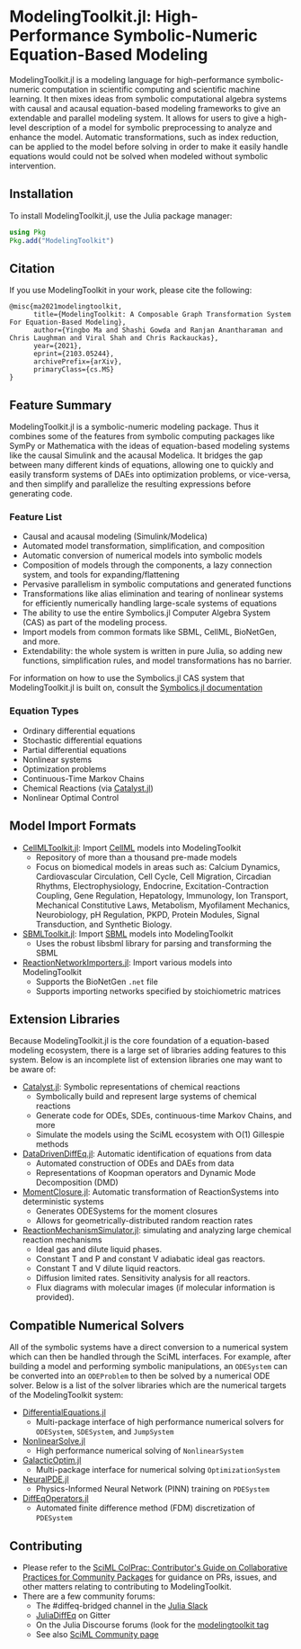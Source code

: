 # ModelingToolkit.jl: High-Performance Symbolic-Numeric Equation-Based Modeling

ModelingToolkit.jl is a modeling language for high-performance
symbolic-numeric computation in scientific computing and scientific machine learning.
It then mixes ideas from symbolic computational algebra systems with
causal and acausal equation-based modeling frameworks to give an extendable and
parallel modeling system. It allows for users to give a high-level description of
a model for symbolic preprocessing to analyze and enhance the model. Automatic
transformations, such as index reduction, can be applied to the model before
solving in order to make it easily handle equations would could not be solved
when modeled without symbolic intervention.

## Installation

To install ModelingToolkit.jl, use the Julia package manager:

```julia
using Pkg
Pkg.add("ModelingToolkit")
```

## Citation

If you use ModelingToolkit in your work, please cite the following:

```
@misc{ma2021modelingtoolkit,
      title={ModelingToolkit: A Composable Graph Transformation System For Equation-Based Modeling},
      author={Yingbo Ma and Shashi Gowda and Ranjan Anantharaman and Chris Laughman and Viral Shah and Chris Rackauckas},
      year={2021},
      eprint={2103.05244},
      archivePrefix={arXiv},
      primaryClass={cs.MS}
}
```

## Feature Summary

ModelingToolkit.jl is a symbolic-numeric modeling package. Thus it combines some
of the features from symbolic computing packages like SymPy or Mathematica with
the ideas of equation-based modeling systems like the causal Simulink and the
acausal Modelica. It bridges the gap between many different kinds of equations,
allowing one to quickly and easily transform systems of DAEs into optimization
problems, or vice-versa, and then simplify and parallelize the resulting expressions
before generating code.

### Feature List

- Causal and acausal modeling (Simulink/Modelica)
- Automated model transformation, simplification, and composition
- Automatic conversion of numerical models into symbolic models
- Composition of models through the components, a lazy connection system, and
  tools for expanding/flattening
- Pervasive parallelism in symbolic computations and generated functions
- Transformations like alias elimination and tearing of nonlinear systems for
  efficiently numerically handling large-scale systems of equations
- The ability to use the entire Symbolics.jl Computer Algebra System (CAS) as
  part of the modeling process.
- Import models from common formats like SBML, CellML, BioNetGen, and more.
- Extendability: the whole system is written in pure Julia, so adding new
  functions, simplification rules, and model transformations has no barrier.

For information on how to use the Symbolics.jl CAS system that ModelingToolkit.jl
is built on, consult the
[Symbolics.jl documentation](https://github.com/JuliaSymbolics/Symbolics.jl)

### Equation Types

- Ordinary differential equations
- Stochastic differential equations
- Partial differential equations
- Nonlinear systems
- Optimization problems
- Continuous-Time Markov Chains
- Chemical Reactions (via [Catalyst.jl](https://github.com/SciML/Catalyst.jl))
- Nonlinear Optimal Control

## Model Import Formats

- [CellMLToolkit.jl](https://github.com/SciML/CellMLToolkit.jl): Import [CellML](https://www.cellml.org/) models into ModelingToolkit
    - Repository of more than a thousand pre-made models
    - Focus on biomedical models in areas such as: Calcium Dynamics,
      Cardiovascular Circulation, Cell Cycle, Cell Migration, Circadian Rhythms,
      Electrophysiology, Endocrine, Excitation-Contraction Coupling, Gene Regulation,
      Hepatology, Immunology, Ion Transport, Mechanical Constitutive Laws,
      Metabolism, Myofilament Mechanics, Neurobiology, pH Regulation, PKPD,
      Protein Modules, Signal Transduction, and Synthetic Biology.
- [SBMLToolkit.jl](https://github.com/SciML/SBMLToolkit.jl): Import [SBML](http://sbml.org/Main_Page) models into ModelingToolkit
    - Uses the robust libsbml library for parsing and transforming the SBML
- [ReactionNetworkImporters.jl](https://github.com/SciML/ReactionNetworkImporters.jl): Import various models into ModelingToolkit
    - Supports the BioNetGen `.net` file
    - Supports importing networks specified by stoichiometric matrices

## Extension Libraries

Because ModelingToolkit.jl is the core foundation of a equation-based modeling
ecosystem, there is a large set of libraries adding features to this system.
Below is an incomplete list of extension libraries one may want to be aware of:

- [Catalyst.jl](https://github.com/SciML/Catalyst.jl): Symbolic representations
  of chemical reactions
    - Symbolically build and represent large systems of chemical reactions
    - Generate code for ODEs, SDEs, continuous-time Markov Chains, and more
    - Simulate the models using the SciML ecosystem with O(1) Gillespie methods
- [DataDrivenDiffEq.jl](https://github.com/SciML/DataDrivenDiffEq.jl): Automatic
  identification of equations from data
    - Automated construction of ODEs and DAEs from data
    - Representations of Koopman operators and Dynamic Mode Decomposition (DMD)
- [MomentClosure.jl](https://github.com/augustinas1/MomentClosure.jl): Automatic
  transformation of ReactionSystems into deterministic systems
    - Generates ODESystems for the moment closures
    - Allows for geometrically-distributed random reaction rates
- [ReactionMechanismSimulator.jl](https://github.com/ReactionMechanismGenerator/ReactionMechanismSimulator.jl):
  simulating and analyzing large chemical reaction mechanisms
    - Ideal gas and dilute liquid phases.
    - Constant T and P and constant V adiabatic ideal gas reactors.
    - Constant T and V dilute liquid reactors.
    - Diffusion limited rates. Sensitivity analysis for all reactors.
    - Flux diagrams with molecular images (if molecular information is provided).

## Compatible Numerical Solvers

All of the symbolic systems have a direct conversion to a numerical system which
can then be handled through the SciML interfaces. For example, after building a
model and performing symbolic manipulations, an `ODESystem` can be converted into
an `ODEProblem` to then be solved by a numerical ODE solver. Below is a list of
the solver libraries which are the numerical targets of the ModelingToolkit
system:

- [DifferentialEquations.jl](https://diffeq.sciml.ai/stable/)
    - Multi-package interface of high performance numerical solvers for `ODESystem`,
      `SDESystem`, and `JumpSystem`
- [NonlinearSolve.jl](https://github.com/JuliaComputing/NonlinearSolve.jl)
    - High performance numerical solving of `NonlinearSystem`
- [GalacticOptim.jl](https://github.com/SciML/GalacticOptim.jl)
    - Multi-package interface for numerical solving `OptimizationSystem`
- [NeuralPDE.jl](https://github.com/SciML/NeuralPDE.jl)
    - Physics-Informed Neural Network (PINN) training on `PDESystem`
- [DiffEqOperators.jl](https://github.com/SciML/DiffEqOperators.jl)
    - Automated finite difference method (FDM) discretization of `PDESystem`

## Contributing

- Please refer to the
  [SciML ColPrac: Contributor's Guide on Collaborative Practices for Community Packages](https://github.com/SciML/ColPrac/blob/master/README.md)
  for guidance on PRs, issues, and other matters relating to contributing to ModelingToolkit.
- There are a few community forums:
    - The #diffeq-bridged channel in the [Julia Slack](https://julialang.org/slack/)
    - [JuliaDiffEq](https://gitter.im/JuliaDiffEq/Lobby) on Gitter
    - On the Julia Discourse forums (look for the [modelingtoolkit tag](https://discourse.julialang.org/tag/modelingtoolkit)
    - See also [SciML Community page](https://sciml.ai/community/)
